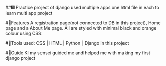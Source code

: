 ##🎆 Practice project of django
used multiple apps one html file in each to learn multi app project

#🎇Features
A registration page(not connected to DB in this project), Home page and a About Me page.
All are styled with minimal black and orange colour using CSS

#🔧Tools
used: CSS | HTML | Python | Django
in this project

#👩Guide
KI my sensei guided me and helped me with making my first django project
